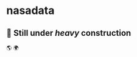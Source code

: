 # nasadata 

## :construction: **Still under *heavy* construction**


:earth_americas: :earth_africa:

